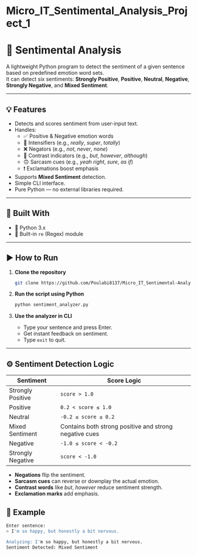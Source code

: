 # Micro_IT_Sentimental_Analysis_Project_1
# 🧠 Sentimental Analysis

A lightweight Python program to detect the sentiment of a given sentence based on predefined emotion word sets.  
It can detect six sentiments: **Strongly Positive**, **Positive**, **Neutral**, **Negative**, **Strongly Negative**, and **Mixed Sentiment**.

---

## 💡 Features

- Detects and scores sentiment from user-input text.
- Handles:
  - ✅ Positive & Negative emotion words
  - 💪 Intensifiers (e.g., _really_, _super_, _totally_)
  - ❌ Negators (e.g., _not_, _never_, _none_)
  - 🔁 Contrast indicators (e.g., _but_, _however_, _although_)
  - 🙃 Sarcasm cues (e.g., _yeah right_, _sure_, _as if_)
  - ❗ Exclamations boost emphasis
- Supports **Mixed Sentiment** detection.
- Simple CLI interface.
- Pure Python — no external libraries required.

---

## 🧰 Built With

- 🐍 Python 3.x
- 🧩 Built-in `re` (Regex) module

---

## ▶️ How to Run

1. **Clone the repository**

   ```bash
   git clone https://github.com/Poulabi8137/Micro_IT_Sentimental-Analysis_Project.git

2. **Run the script using Python**

   ```bash
   python sentiment_analyzer.py
3. **Use the analyzer in CLI**

   - Type your sentence and press Enter.
   - Get instant feedback on sentiment.
   - Type `exit` to quit.

---

## ⚙️ Sentiment Detection Logic

| **Sentiment**         | **Score Logic**                                               |
|-----------------------|---------------------------------------------------------------|
| Strongly Positive     | `score > 1.0`                                                  |
| Positive              | `0.2 < score ≤ 1.0`                                            |
| Neutral               | `-0.2 ≤ score ≤ 0.2`                                           |
| Mixed Sentiment       | Contains both strong positive and strong negative cues        |
| Negative              | `-1.0 ≤ score < -0.2`                                          |
| Strongly Negative     | `score < -1.0`                                                 |

- **Negations** flip the sentiment.
- **Sarcasm cues** can reverse or downplay the actual emotion.
- **Contrast words** like _but_, _however_ reduce sentiment strength.
- **Exclamation marks** add emphasis.
## 💬 Example

```bash
Enter sentence:
> I'm so happy, but honestly a bit nervous.

Analyzing: I'm so happy, but honestly a bit nervous.
Sentiment Detected: Mixed Sentiment
